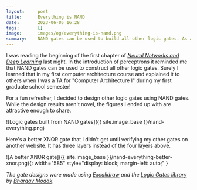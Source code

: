 ```yaml
---
layout:     post
title:      Everything is NAND
date:       2023-06-05 16:28
tags:       []
image:      images/og/everything-is-nand.png
summary:    NAND gates can be used to build all other logic gates. As a refresher, I designed gates using NAND. The designs aren't novel, but the drawn designs look nice.
---
```


I was reading the beginning of the first chapter of [_Neural Networks
and Deep Learning_](http://neuralnetworksanddeeplearning.com/) last
night. In the introduction of perceptrons it reminded me that NAND
gates can be used to construct all other logic gates. Surely I learned
that in my first computer architecture course and explained it to
others when I was a TA for "Computer Architecture I" during my first
graduate school semester!

For a fun refresher, I decided to design other logic gates using NAND
gates. While the design results aren't novel, the figures I ended up
with are attractive enough to share.

![Logic gates built from NAND gates]({{ site.image_base }}/nand-everything.png)

Here's a better XNOR gate that I didn't get until verifying my other
gates on another website. It has three layers instead of the four
layers above.

![A better XNOR gate]({{ site.image_base }}/nand-everything-better-xnor.png){: width="585" style="display: block; margin-left: auto;" }

_The gate designs were made using
[Excalidraw](https://excalidraw.com/) and the [Logic Gates
library](https://libraries.excalidraw.com/#thebrahmnicboy-logic-gates)
by [Bhargav Modak](https://github.com/TheBrahmnicBoy)._
